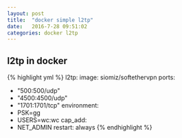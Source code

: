 ```yaml
---
layout: post
title:  "docker simple l2tp"
date:   2016-7-28 09:51:02
categories: docker l2tp
---
```


## l2tp in docker


{% highlight yml %}
l2tp:
  image: siomiz/softethervpn
  ports:
   - "500:500/udp"
   - "4500:4500/udp"
   - "1701:1701/tcp"
  environment:
   - PSK=gg
   - USERS=wc:wc
  cap_add:
  - NET_ADMIN
  restart: always
{% endhighlight %}
